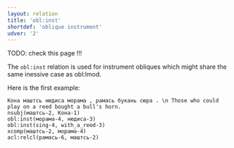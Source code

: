 ```yaml
---
layout: relation
title: 'obl:inst'
shortdef: 'oblique instrument'
udver: '2'
---
```


TODO: check this page !!!


The `obl:inst` relation is used for instrument obliques which might share the same inessive case as obl:lmod.

Here is the first example:

~~~ sdparse
Кона маштсь нюдиса морама , рамась букань сюра . \n Those who could play on a reed bought a bull's horn.
nsubj(маштсь-2, Кона-1)
obl:inst(морама-4, нюдиса-3)
obl:inst(sing-4, with_a_reed-3)
xcomp(маштсь-2, морама-4)
acl:relcl(рамась-6, маштсь-2)


~~~



<!-- Interlanguage links updated Po 11. listopadu 2024, 20:11:18 CET -->

